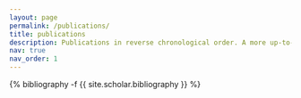 ```yaml
---
layout: page
permalink: /publications/
title: publications
description: Publications in reverse chronological order. A more up-to-date list can be found on [Google Scholar](https://scholar.google.com/citations?hl=en&user=7dzVm94AAAAJ&view_op=list_works&sortby=pubdate).
nav: true
nav_order: 1
---
```

<!-- _pages/publications.md -->
<div class="publications">

{% bibliography -f {{ site.scholar.bibliography }} %}

</div>
